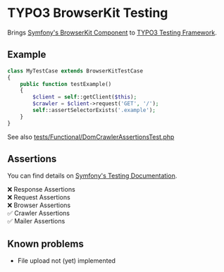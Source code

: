 # TYPO3 BrowserKit Testing

Brings [Symfony's BrowserKit Component](https://github.com/symfony/browser-kit) to [TYPO3 Testing Framework](https://github.com/TYPO3/testing-framework).

## Example

```php
class MyTestCase extends BrowserKitTestCase
{
    public function testExample()
    {
        $client = self::getClient($this);
        $crawler = $client->request('GET', '/');
        self::assertSelectorExists('.example');
    }
}
```

See also [tests/Functional/DomCrawlerAssertionsTest.php](tests/Functional/DomCrawlerAssertionsTest.php)

## Assertions

You can find details on [Symfony's Testing Documentation](https://symfony.com/doc/current/testing.html#testing-the-response-assertions).

❌ Response Assertions<br>
❌ Request Assertions<br>
❌ Browser Assertions<br>
✅ Crawler Assertions<br>
✅ Mailer Assertions<br>

## Known problems

- File upload not (yet) implemented
